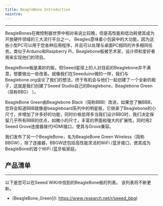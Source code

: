 ```yaml
---
title: BeagleBone Introduction
nointro:
---
```


---
BeagleBones在微控制器世界中相对来说比较晚，但是高性能和低功耗使其成为开放硬件领域的三大流行平台之一。 Beagles意味着小包装中的大功能，因为这些小型PC可以用于您各种应用程序，并且可以处理与桌面PC相同的许多相同任务。类似于Arduino和Raspberry Pi，Beaglebone板被艺术家，设计师和爱好者用来实现他们的项目。

BeagleBone板是美妙的板，但Seeed星球上的人对目前的Beaglebone并不满意，想要做出一些改善。就像我们在Seeeduino做的一样，我们与Beaglebone.org谈论了我们的想法，终于有机会与他们一起创建了一个全新的板子，这就是我们创建了Seeed Studio自己的Beaglebone，Beaglebone Green（简称BBG） ）。

BeagleBone Green由Beaglebone Black（简称BBB）改进，如果您了解BBB，您将会知道BBB就像是beagleboard系列中的明星板，它继承了Beaglebone的小尺寸，并增加了许多好的功能，同时价格低得多当我们设计BBG时，我们决定保留几乎所有BBB的优点，如微小的尺寸，丰富的界面和强大的扩展性，同时用2 Seeed Grove连接器替代HDMI接口，使其与Grove兼容。

我们发布了另一个BeagleBone，名为BeagleBone Green Wireless（简称BBGW），除了连接器，BBGW还包括高性能灵活的WiFi /蓝牙接口，使其成为BeagleBone的首个WiFi /蓝牙板家庭。


## 产品清单
---
以下是您可以在Seeed WiKi中找到的BeagleBone板的列表。 该列表将不断更新。


* [BeagleBone_Green](l: https://www.research.net/r/seeed_bbg)